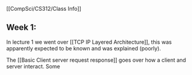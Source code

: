 [[CompSci/CS312/Class Info]]

## Week 1:

In lecture 1 we went over [[TCP IP Layered Architecture]], this was apparently expected to be known and was explained (poorly). 

The [[Basic Client server request response]] goes over how a client and server interact. Some 